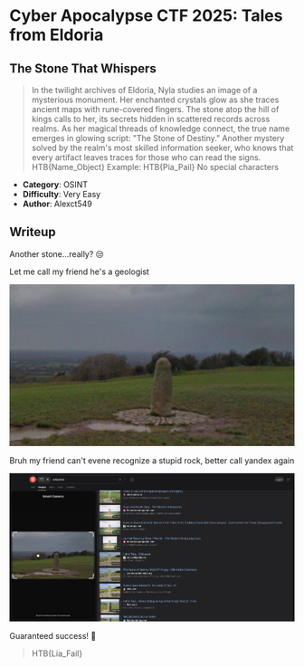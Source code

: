 # Cyber Apocalypse CTF 2025: Tales from Eldoria

## The Stone That Whispers
> In the twilight archives of Eldoria, Nyla studies an image of a mysterious monument. Her enchanted crystals glow as she traces ancient maps with rune-covered fingers. The stone atop the hill of kings calls to her, its secrets hidden in scattered records across realms. As her magical threads of knowledge connect, the true name emerges in glowing script: "The Stone of Destiny." Another mystery solved by the realm's most skilled information seeker, who knows that every artifact leaves traces for those who can read the signs.
HTB{Name_Object}
Example: HTB{Pia_Pail} No special characters


- **Category**: OSINT 
- **Difficulty**: Very Easy
- **Author**: Alexct549

## Writeup

Another stone...really? 😒

Let me call my friend he's a geologist

![image1](files/stone%20thar%20whispers.png)

Bruh my friend can't evene recognize a stupid rock, better call yandex again

![image2](files/image.png)

Guaranteed success! 🙏

> HTB{Lia_Fail}
